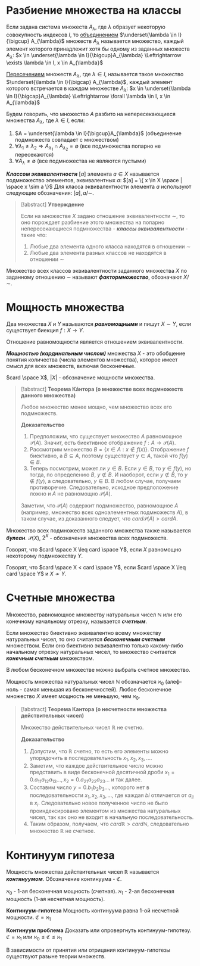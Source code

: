 # Разбиение множества на классы

Если задана система множеств $A_{\lambda}$, где $\lambda$ образует некоторую совокупность индексов $I$, то <u>объединением</u> $\underset{\lambda \in I}{\bigcup} A_{\lambda}$ множеств $A_{\lambda}$ называется множество, каждый элемент которого принадлежит хотя бы одному из заданных множеств $A_{\lambda}$:
$x \in \underset{\lambda \in I}{\bigcup}A_{\lambda} \Leftrightarrow \exists \lambda \in I, x \in A_{\lambda}$

<u>Пересечением</u> множеств $A_{\lambda}$, где $\lambda \in I$, называется такое множество $\underset{\lambda \in I}{\bigcap} A_{\lambda}$, каждый элемент которого встречается в каждом множестве $A_{\lambda}$:
$x \in \underset{\lambda \in I}{\bigcap}A_{\lambda} \Leftrightarrow \forall \lambda \in I, x \in A_{\lambda}$

Будем говорить, что множество $A$ разбито на непересекающиеся множества $A_{\lambda}$, где $\lambda \in I$, если:
1. $A = \underset{\lambda \in I}{\bigcup}A_{\lambda}$ (объединение подмножеств совпадает с множеством)
2. $\forall \lambda_{1} \neq \lambda_{2} \Rightarrow A_{\lambda_{1}} \cap A_{\lambda_{2}} = \emptyset$ (все подмножества попарно не пересекаются)
3. $\forall A_{\lambda} \neq \emptyset$ (все подмножества не являются пустыми)

***Классом эквивалентности*** $[a]$ элемента $a \in X$ называется подмножество элементов, эквивалентных $a$:
$[a] = \{ x \in X \space | \space x \sim a \}$
Для класса эквивалентности элемента $a$ используют следующие обозначения: $[a], a/\sim$.

>[!abstract] **Утверждение**
>
>Если на множестве $X$ задано отношение эквивалентности $\sim$, то оно порождает разбиение этого множества на попарно непересекающиеся подмножества - ***классы эквивалентности*** - такие что:
>1. Любые два элемента одного класса находятся в отношении $\sim$
>2. Любые два элемента разных классов не находятся в отношении $\sim$

Множество всех классов эквивалентности заданного множества $X$ по заданному отношению $\sim$ называют ***фактормножество***, обозначают $X / \sim$.
# Мощность множества

Два множества $X$ и $Y$ называются ***равномощными*** и пишут $X \sim Y$, если существует биекция $f : X \rightarrow Y$.

Отношение равномощности является отношением эквивалентности.

***Мощностью (кардинальным числом)*** множества $X$ - это обобщение понятия количества (числа элементов множества), которое имеет смысл для всех множеств, включая бесконечные.

$card \space X$, $| X |$ - обозначение мощности множества.

>[!abstract] **Теорема Кáнтора (о множестве всех подмножеств данного множества)**
>
>Любое множество менее мощно, чем множество всех его подмножеств.
>
>**Доказательство**
>
>1. Предположим, что существует множество $A$ равномощное $\mathcal{P}(A)$.
>Значит, есть биективное отображение $f : A \rightarrow \mathcal{P}(A)$.
>2. Рассмотрим множество $B = \{ x \in A : x \notin f(x) \}$.
>Отображение $f$ биективно, а $B \subseteq A$, поэтому существует $y \in A$, такой что $f(y) \in B$.
>4. Теперь посмотрим, может ли $y \in B$.
>Если $y \in B$, то $y \in f(y)$, но тогда, по определению $B$, $y \notin B$.
>И наоборот, если $y \notin B$, то $y \notin f(y)$, а следовательно, $y \in B$.
>В любом случае, получаем противоречие. Следовательно, исходное предположение ложно и $A$ не равномощно $\mathcal{P}(A)$.
>
>Заметим, что $\mathcal{P}(A)$ содержит подмножество, равномощное $A$ (например, множество всех одноэлементных подмножеств $A$), в таком случае, из доказанного следует, что $card \mathcal{P}(A) > card A$.

Множество всех подмножеств заданного множества также называется ***булеан***.
$\mathcal{P}(X)$, $2^X$ - обозначения множества всех подмножеств.

Говорят, что $card \space X \leq card \space Y$, если $X$ равномощно некоторому подмножеству $Y$.

Говорят, что $card \space X < card \space Y$, если $card \space X \leq card \space Y$ и $X \nsim Y$.
# Счетные множества

Множество, равномощное множеству натуральных чисел $\mathbb{N}$ или его конечному начальному отрезку, называется ***счетным***.

Если множество биективно эквивалентно всему множеству натуральных чисел, то оно считается ***бесконечным счетным*** множеством. Если оно биективно эквивалентно только какому-либо начальному отрезку натуральных чисел, то множество считается ***конечным счетным*** множеством.

В любом бесконечном множестве можно выбрать счетное множество.

Мощность множества натуральных чисел $\mathbb{N}$ обозначается $\aleph_{0}$ (алеф-ноль - самая меньшая из бесконечностей).
Любое бесконечное множество $X$ имеет мощность не меньшую, чем $\aleph_{0}$.

>[!abstract] **Теорема Кантора (о несчетности множества действительных чисел)**
>
>Множество действительных чисел $\mathbb{R}$ не счетно.
>
>**Доказательство**
>
>1. Допустим, что $\mathbb{R}$ счетно, то есть его элементы можно упорядочить в последовательность $x_{1}, x_{2}, x_{3}, \dots$.
>2. Заметим, что каждое действительное число можно представить в виде бесконечной десятичной дроби $x_{1} = 0.a_{11}a_{12}a_{13}\dots, x_{2}=0.a_{21}a_{22}a_{23}\dots$ и так далее.
>3. Составим число $y = 0.b_{1}b_{2}b_{3}\dots$, которого нет в последовательности $x_{1},x_{2},x_{3},\dots$, где каждая $bi$ отличается от $a_{ii}$ в $x_{i}$. Следовательно новое полученное число не было проиндексировано элементом из множества натуральных чисел, так как оно не входит в начальную последовательность.
>4. Таким образом, получаем, что $card\mathbb{R} > card\mathbb{N}$, следовательно множество $\mathbb{R}$ не счетное.
# Континуум гипотеза

Мощность множества действительных чисел $\mathbb{R}$ называется ***континуумом***.
Обозначение континуума - $\mathfrak C$.

$\aleph_{0}$ - 1-ая бесконечная мощность (счетная).
$\aleph_{1}$ - 2-ая бесконечная мощность (1-ая несчетная мощность).

**Континуум-гипотеза**
Мощность континуума равна 1-ой несчетной мощности.
$\mathfrak C = \aleph_{1}$ 

**Континуум проблема**
Доказать или опровергнуть континуум-гипотезу.
$\mathfrak C = \aleph_{1}$ или $\aleph_{0} \leq \mathfrak C \leq \aleph_{1}$

В зависимости от принятия или отрицания континуум-гипотезы существуют разыне теории множеств.
